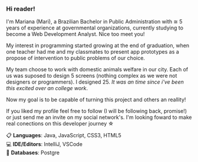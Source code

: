<h3> Hi reader! </h3>

I'm Mariana (Mari), a Brazilian Bachelor in Public Administration with ≅ 5 years of experience at governmental organizations, currently studying to become a Web Development Analyst. Nice too meet you!

My interest in programming started growing at the end of graduation, when one teacher had me and my classmates to present app prototypes as a propose of intervention to public problems of our choice. 

My team choose to work with domestic animals welfare in our city. Each of us was suposed to design 5 screens (nothing complex as we were not designers or programmers). I designed 25. _It was an time since i've been this excited over an college work_.

Now my goal is to be capable of turning this project and others an reallity! 

If you liked my profile feel free to follow (I will be following back, promise!) or just send me an invite on my social network's. I'm looking foward to make real conections on this developer journey ☆

📋 **Languages**: Java, JavaScript, CSS3, HTML5 <br>
💻 **IDE/Editors**: IntelliJ, VSCode <br>
💾 **Databases**: Postgre <br>
